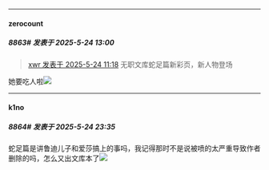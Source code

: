 ﻿
*****

####  zerocount  
##### 8863#       发表于 2025-5-24 13:00

<blockquote><a href="httphttps://stage1st.com/2b/forum.php?mod=redirect&amp;goto=findpost&amp;pid=67846607&amp;ptid=1860168" target="_blank">xwr 发表于 2025-5-24 11:18</a>
无职文库蛇足篇新彩页，新人物登场</blockquote>
她要吃人啦<img src="https://static.stage1st.com/image/smiley/face2017/053.png" referrerpolicy="no-referrer">


*****

####  k1no  
##### 8864#       发表于 2025-5-24 23:35

蛇足篇是讲鲁迪儿子和爱莎搞上的事吗，我记得那时不是说被喷的太严重导致作者删除的吗，怎么又出文库本了<img src="https://static.stage1st.com/image/smiley/face2017/091.png" referrerpolicy="no-referrer">

